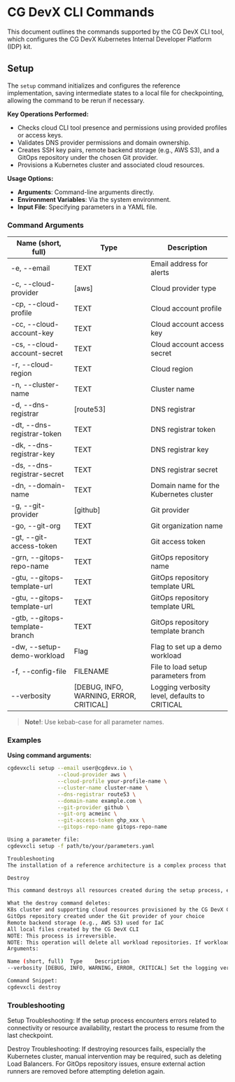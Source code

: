 # CG DevX CLI Commands

This document outlines the commands supported by the CG DevX CLI tool, which configures the CG DevX Kubernetes Internal Developer Platform (IDP) kit.

## Setup

The `setup` command initializes and configures the reference implementation, saving intermediate states to a local file for checkpointing, allowing the command to be rerun if necessary.

**Key Operations Performed:**
- Checks cloud CLI tool presence and permissions using provided profiles or access keys.
- Validates DNS provider permissions and domain ownership.
- Creates SSH key pairs, remote backend storage (e.g., AWS S3), and a GitOps repository under the chosen Git provider.
- Provisions a Kubernetes cluster and associated cloud resources.

**Usage Options:**
- **Arguments**: Command-line arguments directly.
- **Environment Variables**: Via the system environment.
- **Input File**: Specifying parameters in a YAML file.

### Command Arguments

| Name (short, full)             | Type                                    | Description                                       |
|--------------------------------|-----------------------------------------|---------------------------------------------------|
| -e, --email                    | TEXT                                    | Email address for alerts                          |
| -c, --cloud-provider           | [aws]                                   | Cloud provider type                               |
| -cp, --cloud-profile           | TEXT                                    | Cloud account profile                             |
| -cc, --cloud-account-key       | TEXT                                    | Cloud account access key                          |
| -cs, --cloud-account-secret    | TEXT                                    | Cloud account access secret                       |
| -r, --cloud-region             | TEXT                                    | Cloud region                                      |
| -n, --cluster-name             | TEXT                                    | Cluster name                                      |
| -d, --dns-registrar            | [route53]                               | DNS registrar                                     |
| -dt, --dns-registrar-token     | TEXT                                    | DNS registrar token                               |
| -dk, --dns-registrar-key       | TEXT                                    | DNS registrar key                                 |
| -ds, --dns-registrar-secret    | TEXT                                    | DNS registrar secret                              |
| -dn, --domain-name             | TEXT                                    | Domain name for the Kubernetes cluster            |
| -g, --git-provider             | [github]                                | Git provider                                      |
| -go, --git-org                 | TEXT                                    | Git organization name                             |
| -gt, --git-access-token        | TEXT                                    | Git access token                                  |
| -grn, --gitops-repo-name       | TEXT                                    | GitOps repository name                            |
| -gtu, --gitops-template-url    | TEXT                                    | GitOps repository template URL                    |
| -gtu, --gitops-template-url    | TEXT                                    | GitOps repository template URL                    |
| -gtb, --gitops-template-branch | TEXT                                    | GitOps repository template branch                 |
| -dw, --setup-demo-workload     | Flag                                    | Flag to set up a demo workload                    |
| -f, --config-file              | FILENAME                                | File to load setup parameters from                |
| --verbosity                    | [DEBUG, INFO, WARNING, ERROR, CRITICAL] | Logging verbosity level, defaults to CRITICAL     |

> **Note!**: Use kebab-case for all parameter names.

### Examples

**Using command arguments:**

```bash
cgdevxcli setup --email user@cgdevx.io \
                --cloud-provider aws \
                --cloud-profile your-profile-name \
                --cluster-name cluster-name \
                --dns-registrar route53 \
                --domain-name example.com \
                --git-provider github \
                --git-org acmeinc \
                --git-access-token ghp_xxx \
                --gitops-repo-name gitops-repo-name

Using a parameter file:
cgdevxcli setup -f path/to/your/parameters.yaml

Troubleshooting
The installation of a reference architecture is a complex process that depends on multiple factors, such as cloud resource availability, connection speed, and image registry rate limits. While we do our best to handle common problems and provide an uninterrupted experience, the setup process may still fail. If you encounter connectivity or resource availability errors, please try restarting the setup process. It should resume from the step where it previously failed.

Destroy

This command destroys all resources created during the setup process, effectively reversing the setup. It uses local state data created during the setup.

What the destroy command deletes:
K8s cluster and supporting cloud resources provisioned by the CG DevX CLI
GitOps repository created under the Git provider of your choice
Remote backend storage (e.g., AWS S3) used for IaC
All local files created by the CG DevX CLI
NOTE: This process is irreversible.
NOTE: This operation will delete all workload repositories. If workloads have any out-of-cluster (cloud provider) resources, they will become orphaned and should be manually deleted. It is highly recommended to delete all active workloads and associated resources before destroying your installation. See more on the workload delete command with the --destroy-resources flag here.
Arguments:

Name (short, full)	Type	Description
--verbosity	[DEBUG, INFO, WARNING, ERROR, CRITICAL]	Set the logging verbosity level, default CRITICAL

Command Snippet:
cgdevxcli destroy
```

### Troubleshooting

Setup Troubleshooting:
If the setup process encounters errors related to connectivity or resource availability, restart the process to resume from the last checkpoint.

Destroy Troubleshooting:
If destroying resources fails, especially the Kubernetes cluster, manual intervention may be required, such as deleting Load Balancers. For GitOps repository issues, ensure external action runners are removed before attempting deletion again.
